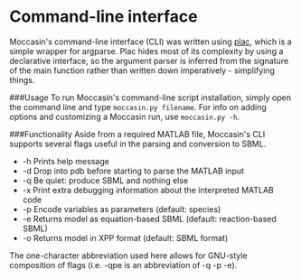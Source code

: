Command-line interface
========
Moccasin's command-line interface (CLI) was written using [plac](https://pypi.python.org/pypi/plac), which is a simple wrapper for argparse. Plac hides most of its complexity by using a declarative interface, so the argument parser is inferred from the signature of the main function rather than written down imperatively - simplifying things.

###Usage
To run Moccasin's command-line script installation, simply open the command line and type ```moccasin.py filename```. For info on adding options and customizing a Moccasin run, use ```moccasin.py -h```.

###Functionality
Aside from a required MATLAB file, Moccasin's CLI supports several flags useful in the parsing and conversion to SBML. 

* -h Prints help message
* -d Drop into pdb before starting to parse the MATLAB input
* -q Be quiet: produce SBML and nothing else
* -x Print extra debugging information about the interpreted MATLAB code
* -p Encode variables as parameters (default: species)
* -e Returns model as equation-based SBML (default: reaction-based SBML)
* -o Returns model in XPP format (default: SBML format)

The one-character abbreviation used here allows for GNU-style composition of flags (i.e. -qpe is an abbreviation of -q -p -e).


